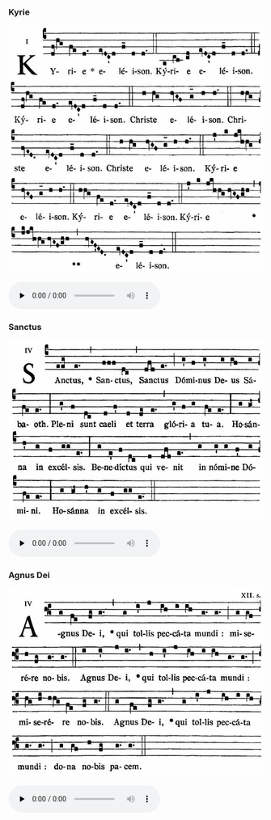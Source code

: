 ### Kyrie

![](images/mass-x-kyrie.jpg)

<audio src="https://www.ccwatershed.org/audio/djc_10_kyrie_mp3_1/download/" preload="none" controls="controls"></audio>

### Sanctus

![](images/mass-x-sanctus.jpg)

<audio src="https://www.ccwatershed.org/audio/djc_10_sanctus_mp3_1/download/" preload="none" controls="controls"></audio>

### Agnus Dei

![](images/mass-x-agnus.jpg)

<audio src="https://www.ccwatershed.org/audio/djc_10_agnus_mp3_1/download/" preload="none" controls="controls"></audio>
